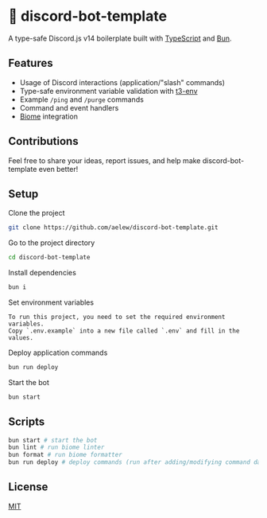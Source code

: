 # 📝 discord-bot-template

A type-safe Discord.js v14 boilerplate built with [TypeScript](https://www.typescriptlang.org) and [Bun](https://bun.sh).

## Features

- Usage of Discord interactions (application/"slash" commands)
- Type-safe environment variable validation with [t3-env](https://env.t3.gg)
- Example `/ping` and `/purge` commands
- Command and event handlers
- [Biome](https://biomejs.dev) integration

## Contributions

Feel free to share your ideas, report issues, and help make discord-bot-template even better!

## Setup

Clone the project

```bash
git clone https://github.com/aelew/discord-bot-template.git
```

Go to the project directory

```bash
cd discord-bot-template
```

Install dependencies

```bash
bun i
```

Set environment variables

```
To run this project, you need to set the required environment variables.
Copy `.env.example` into a new file called `.env` and fill in the values.
```

Deploy application commands

```bash
bun run deploy
```

Start the bot

```bash
bun start
```

## Scripts

```bash
bun start # start the bot
bun lint # run biome linter
bun format # run biome formatter
bun run deploy # deploy commands (run after adding/modifying command data)
```

## License

[MIT](https://choosealicense.com/licenses/mit/)
